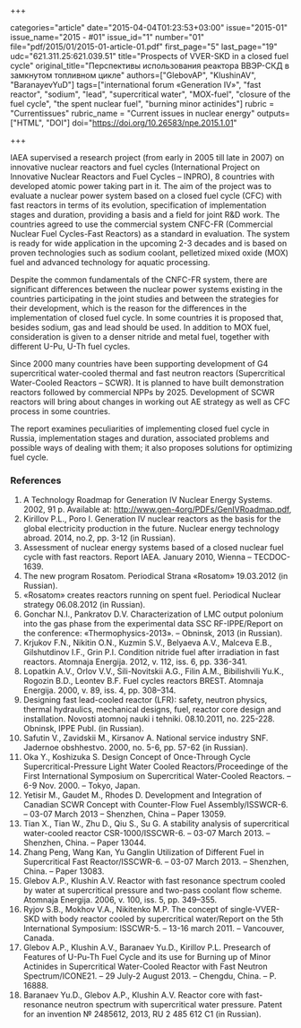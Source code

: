 +++

categories="article"
date="2015-04-04T01:23:53+03:00"
issue="2015-01"
issue_name="2015 - #01"
issue_id="1"
number="01"
file="pdf/2015/01/2015-01-article-01.pdf"
first_page="5"
last_page="19"
udc="621.311.25:621.039.51"
title="Prospects of VVER-SKD in a closed fuel cycle"
original_title="Перспективы использования реактора ВВЭР-СКД в замкнутом топливном цикле"
authors=["GlebovAP", "KlushinAV", "BaranayevYuD"]
tags=["international forum «Generation IV»", "fast reactor", "sodium", "lead", "supercritical water", "MOX-fuel", "closure of the fuel cycle", "the spent nuclear fuel", "burning minor actinides"]
rubric = "Сurrentissues"
rubric_name = "Current issues in nuclear energy"
outputs=["HTML", "DOI"]
doi="https://doi.org/10.26583/npe.2015.1.01"

+++

IAEA supervised a research project (from early in 2005 till late in 2007) on innovative nuclear reactors and fuel cycles (International Project on Innovative Nuclear Reactors and Fuel Cycles – INPRO), 8 countries with developed atomic power taking part in it. The aim of the project was to evaluate a nuclear power system based on a closed fuel cycle (CFC) with fast reactors in terms of its evolution, specification of implementation stages and duration, providing a basis and a field for joint R&D work. The countries agreed to use the commercial system CNFC-FR (Commercial Nuclear Fuel Cycles-Fast Reactors) as a standard in evaluation. The system is ready for wide application in the upcoming 2-3 decades and is based on proven technologies such as sodium coolant, pelletized mixed oxide (МОХ) fuel and advanced technology for aquatic processing.

Despite the common fundamentals of the CNFC-FR system, there are significant differences between the nuclear power systems existing in the countries participating in the joint studies and between the strategies for their development, which is the reason for the differences in the implementation of closed fuel cycle. In some countries it is proposed that, besides sodium, gas and lead should be used. In addition to МОХ fuel, consideration is given to a denser nitride and metal fuel, together with different U-Pu, U-Th fuel cycles.

Since 2000 many countries have been supporting development of G4 supercritical water-cooled thermal and fast neutron reactors (Supercritical Water-Cooled Reactors – SCWR). It is planned to have built demonstration reactors followed by commercial NPPs by 2025. Development of SCWR reactors will bring about changes in working out AE strategy as well as CFC process in some countries.

The report examines peculiarities of implementing closed fuel cycle in Russia, implementation stages and duration, associated problems and possible ways of dealing with them; it also proposes solutions for optimizing fuel cycle.

### References

1. A Technology Roadmap for Generation IV Nuclear Energy Systems. 2002, 91 p. Available at: http://www.gen-4org/PDFs/GenIVRoadmap.pdf,
2. Kirillov P.L., Poro I. Generation IV nuclear reactors as the basis for the global electricity production in the future. Nuclear energy technology abroad. 2014, no.2, pp. 3-12 (in Russian).
3. Assessment of nuclear energy systems based of a closed nuclear fuel cycle with fast reactors. Report IAEA. January 2010, Wienna – TECDOC-1639.
4. The new program Rosatom. Periodical Strana «Rosatom» 19.03.2012 (in Russian).
5. «Rosatom» creates reactors running on spent fuel. Periodical Nuclear strategy 06.08.2012 (in Russian).
6. Gonchar N.I., Pankratov D.V. Characterization of LMC output polonium into the gas phase from the experimental data SSC RF-IPPE/Report on the conference: «Thermophysics-2013». – Obninsk, 2013 (in Russian).
7. Krjukov F.N., Nikitin O.N., Kuzmin S.V., Belyaeva A.V., Malceva E.B., Gilshutdinov I.F., Grin P.I. Condition nitride fuel after irradiation in fast reactors. Atomnaja Energija. 2012, v. 112, iss. 6, pp. 336-341.
8. Lopatkin A.V., Orlov V.V., Sili-Novitskii A.G., Filin A.M., Bibilishvili Yu.K., Rogozin B.D., Leontev B.F. Fuel cycles reactors BREST. Atomnaja Energija. 2000, v. 89, iss. 4, pp. 308–314.
9. Designing fast lead-cooled reactor (LFR): safety, neutron physics, thermal hydraulics, mechanical designs, fuel, reactor core design and installation. Novosti atomnoj nauki i tehniki. 08.10.2011, no. 225-228. Obninsk, IPPE Publ. (in Russian).
10. Safutin V., Zavidskii M., Kirsanov A. National service industry SNF. Jadernoe obshhestvo. 2000, no. 5-6, pp. 57-62 (in Russian).
11. Oka Y., Koshizuka S. Design Concept of Once-Through Cycle Supercritical-Pressure Light Water Cooled Reactors/Proceedinge of the First International Symposium on Supercritical Water-Cooled Reactors. – 6-9 Nov. 2000. – Tokyo, Japan.
12. Yetisir M., Gaudet M., Rhodes D. Development and Integration of Canadian SCWR Concept with Counter-Flow Fuel Assembly/ISSWCR-6. – 03-07 March 2013 – Shenzhen, China – Paper 13059.
13. Tian X., Tian W., Zhu D., Qiu S., Su G. A stability analysis of supercritical water-cooled reactor CSR-1000/ISSCWR-6. – 03-07 March 2013. – Shenzhen, China. – Paper 13044.
14. Zhang Peng, Wang Kan, Yu Ganglin Utilization of Different Fuel in Supercritical Fast Reactor/ISSCWR-6. – 03-07 March 2013. – Shenzhen, China. – Paper 13083.
15. Glebov A.P., Klushin A.V. Reactor with fast resonance spectrum cooled by water at supercritical pressure and two-pass coolant flow scheme. Atomnaja Energija. 2006, v. 100, iss. 5, pp. 349–355.
16. Ryjov S.B., Mokhov V.A., Nikitenko M.P. The concept of single-VVER-SKD with body reactor cooled by supercritical water/Report on the 5th International Symposium: ISSCWR-5. – 13-16 march 2011. – Vancouver, Canada.
17. Glebov A.P., Klushin A.V., Baranaev Yu.D., Kirillov P.L. Presearch of Features of U-Pu-Th Fuel Cycle and its use for Burning up of Minor Actinides in Supercritical Water-Cooled Reactor with Fast Neutron Spectrum/ICONE21. – 29 July-2 August 2013. – Chengdu, China. – P. 16888.
18. Baranaev Yu.D., Glebov A.P., Klushin A.V. Reactor core with fast-resonance neutron spectrum with supercritical water pressure. Patent for an invention № 2485612, 2013, RU 2 485 612 С1 (in Russian).
